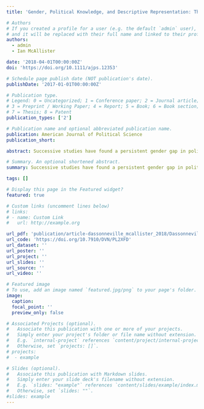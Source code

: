 ```yaml
---
title: 'Gender, Political Knowledge, and Descriptive Representation: The Impact of Long-Term Socialization'

# Authors
# If you created a profile for a user (e.g. the default `admin` user), write the username (folder name) here
# and it will be replaced with their full name and linked to their profile.
authors:
  - admin
  - Ian McAllister

date: '2018-04-01T00:00:00Z'
doi: 'https://doi.org/10.1111/ajps.12353'

# Schedule page publish date (NOT publication's date).
publishDate: '2017-01-01T00:00:00Z'

# Publication type.
# Legend: 0 = Uncategorized; 1 = Conference paper; 2 = Journal article;
# 3 = Preprint / Working Paper; 4 = Report; 5 = Book; 6 = Book section;
# 7 = Thesis; 8 = Patent
publication_types: ['2']

# Publication name and optional abbreviated publication name.
publication: American Journal of Political Science
publication_short: 

abstract: Successive studies have found a persistent gender gap in political knowledge. Despite much international research, this gap has remained largely impervious to explanation. A promising line of recent inquiry has been the low levels of women's elected representation in many democracies. We test the hypothesis that higher levels of women's elected representation will increase women's political knowledge. Using two large, comparative data sets, we find that the proportion of women elected representatives at the time of the survey has no significant effect on the gender gap. By contrast, there is a strong and significant long-term impact for descriptive representation when respondents were aged 18 to 21. The results are in line with political socialization, which posits that the impact of political context is greatest during adolescence and early adulthood. These findings have important implications not only for explaining the gender knowledge gap, but also for the impact of descriptive representation on political engagement generally.

# Summary. An optional shortened abstract.
summary: Successive studies have found a persistent gender gap in political knowledge. Despite much international research, this gap has remained largely impervious to explanation...

tags: []

# Display this page in the Featured widget?
featured: true

# Custom links (uncomment lines below)
# links:
# - name: Custom Link
#   url: http://example.org

url_pdf: 'publication/article-dassonneville_mcallister_2018/Dassonneville and McAllister 2018.pdf'
url_code: 'https://doi.org/10.7910/DVN/PL2XFD'
url_dataset: ''
url_poster: ''
url_project: ''
url_slides: ''
url_source: ''
url_video: ''

# Featured image
# To use, add an image named `featured.jpg/png` to your page's folder.
image:
  caption: 
  focal_point: ''
  preview_only: false

# Associated Projects (optional).
#   Associate this publication with one or more of your projects.
#   Simply enter your project's folder or file name without extension.
#   E.g. `internal-project` references `content/project/internal-project/index.md`.
#   Otherwise, set `projects: []`.
# projects:
#  - example

# Slides (optional).
#   Associate this publication with Markdown slides.
#   Simply enter your slide deck's filename without extension.
#   E.g. `slides: "example"` references `content/slides/example/index.md`.
#   Otherwise, set `slides: ""`.
#slides: example
---
```

